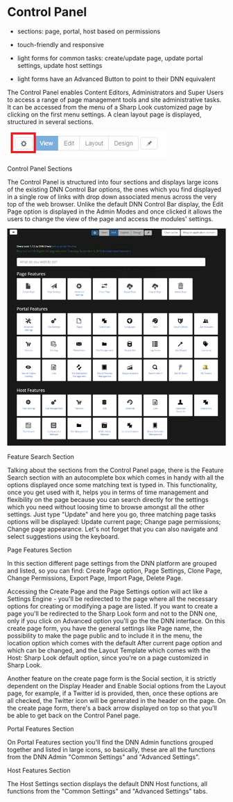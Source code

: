 # Control Panel

* sections: page, portal, host based on permissions

* touch-friendly and responsive

* light forms for common tasks: create/update page, update portal settings, update host settings

* light forms have an Advanced Button to point to their DNN equivalent

The Control Panel enables Content Editors, Administrators and Super Users to access a range of page management tools and site administrative tasks. It can be accessed from the menu of a Sharp Look customized page by clicking on the first menu settings. A clean layout page is displayed, structured in several sections.

![](icon.png)

Control Panel Sections

The Control Panel is structured into four sections and displays large icons of the existing DNN Control Bar options, the ones which you find displayed in a single row of links with drop down associated menus across the very top of the web browser. Unlike the default DNN Control Bar display, the Edit Page option is displayed in the Admin Modes and once clicked it allows the users to change the view of the page and access the modules' settings. 

![](Settings.png)

Feature Search Section

Talking about the sections from the Control Panel page, there is the Feature Search section with an autocomplete box which comes in handy with all the options displayed once some matching text is typed in. This functionality, once you get used with it, helps you in terms of time management and flexibility on the page because you can search directly for the settings which you need without loosing time to browse amongst all the other settings. Just type "Update" and here you go, three matching page tasks options will be displayed: Update current page; Change page permissions; Change page appearance. Let's not forget that you can also navigate and select suggestions using the keyboard.

Page Features Section

In this section different page settings from the DNN platform are grouped and listed, so you can find: Create Page option, Page Settings, Clone Page, Change Permissions, Export Page, Import Page, Delete Page.

Accessing the Create Page and the Page Settings option will act like a Settings Engine - you'll be redirected to the page where all the necessary options for creating or modifying a page are listed. If you want to create a page you'll be redirected to the Sharp Look form and not to the DNN one, only if you click on Advanced option you'll go the the DNN interface. On this create page form, you have the general settings like Page name, the possibility to make the page public and to include it in the menu, the location option which comes with the default After current page option and which can be changed, and the Layout Template which comes with the Host: Sharp Look default option, since you're on a page customized in Sharp Look. 

Another feature on the create page form is the Social section, it is strictly dependent on the Display Header and Enable Social options from the Layout page, for example, if a Twitter id is provided, then, once these options are all checked, the Twitter icon will be generated in the header on the page. On the create page form, there's a back arrow displayed on top so that you'll be able to get back on the Control Panel page. 

Portal Features Section

On Portal Features section you'll find the DNN Admin functions grouped together and listed in large icons, so basically, these are all the functions from the DNN Admin "Common Settings" and "Advanced Settings".   

Host Features Section

The Host Settings section displays the default DNN Host functions, all functions from the "Common Settings" and "Advanced Settings" tabs. 